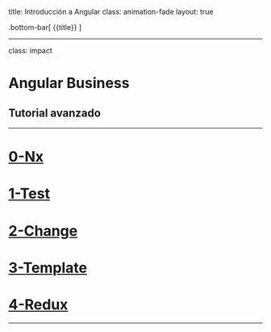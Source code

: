 title: Introducción a Angular
class: animation-fade
layout: true

.bottom-bar[
{{title}}
]

---

class: impact

# Angular Business

## Tutorial avanzado

---

# [0-Nx](https://academiabinaria.github.io/angular-business/0-nx.html)

# [1-Test](https://academiabinaria.github.io/angular-business/1-test.html)

# [2-Change](https://academiabinaria.github.io/angular-business/2-change.html)

# [3-Template](https://academiabinaria.github.io/angular-business/3-template.html)

# [4-Redux](https://academiabinaria.github.io/angular-business/4-redux.html)

---

